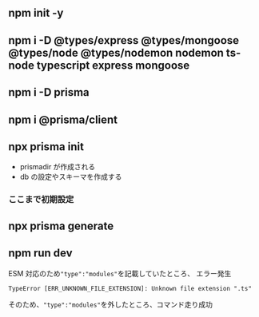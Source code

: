 ## npm init -y

## npm i -D @types/express @types/mongoose @types/node @types/nodemon nodemon ts-node typescript express mongoose

## npm i -D prisma

## npm i @prisma/client

## npx prisma init

- prismadir が作成される
- db の設定やスキーマを作成する

### ここまで初期設定

## npx prisma generate

## npm run dev

ESM 対応のため`"type":"modules"`を記載していたところ、
エラー発生

```
TypeError [ERR_UNKNOWN_FILE_EXTENSION]: Unknown file extension ".ts"
```

そのため、`"type":"modules"`を外したところ、コマンド走り成功

